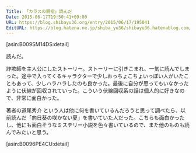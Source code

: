 ```yaml
---
Title: 「カラスの親指」読んだ
Date: 2015-06-17T19:50:41+09:00
URL: https://blog.shibayu36.org/entry/2015/06/17/195041
EditURL: https://blog.hatena.ne.jp/shiba_yu36/shibayu36.hatenablog.com/atom/entry/8454420450097946820
---
```


[asin:B009SM14DS:detail]

読んだ。

詐欺師を主人公にしたストーリー。ストーリーに引きこまれ、一気に読んでしまった。途中で入ってくるキャラクターで少しおっちょこちょいっぽい人がいたこともあって、少しハラハラしたのも良かった。最後に自分が思ってもいなかったように伏線が回収されていった。こういう伏線回収系の話は個人的に好きなので、非常に面白かった。

著者の道尾秀介	という人は他に何を書いているんだろうと思って調べたら、以前読んだ「向日葵の咲かない夏」を書いていた人だった。こちらも面白かったし、他にも面白そうなミステリー小説を色々書いているので、また他のものも読んでみたいと思う。

[asin:B0096PE4CU:detail]
